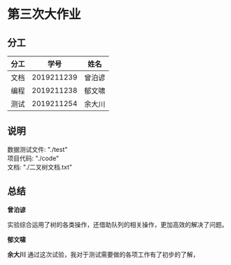 # 第三次大作业

## 分工

| 分工 |    学号    |  姓名  |
| :--: | :--------: | :----: |
| 文档 | 2019211239 | 曾泊谚 |
| 编程 | 2019211238 | 郁文啸 |
| 测试 | 2019211254 | 余大川 |

## 说明

数据测试文件: "./test"<br>
项目代码: "./code"<br>
文档:  "./二叉树文档.txt"<br>

## 总结

**曾泊谚**

实验综合运用了树的各类操作，还借助队列的相关操作，更加高效的解决了问题。

**郁文啸**

**余大川**
通过这次试验，我对于测试需要做的各项工作有了初步的了解，